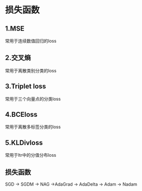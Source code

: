 # 损失函数

## 1.MSE

常用于连续数值回归的loss

## 2.交叉熵

常用于离散类别分类的loss

## 3.Triplet loss

常用于三个向量点的分类loss

## 4.BCEloss

常用于离散多标签分类的loss

## 5.KLDivloss

常用于ltr中的分值分布loss

## 损失函数

SGD -> SGDM -> NAG ->AdaGrad -> AdaDelta -> Adam -> Nadam
